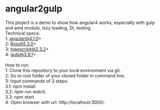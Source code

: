 # angular2gulp
This ptoject is a demo to show how angular4 works, especially with gulp and amd module, lazy loading, DI, testing.<br />
Technical specs:<br />
  1: angular@4.1.0+<br />
  2: Rxjs@5.3.0+<br />
  3: typescript@2.3.2+<br />
  4: gulp@3.9.1+<br />
<br />
How to run:<br />
1: Clone this repository to your local environment via git.<br />
2: Go to root folder of your cloned folder in command line.<br />
3: Input commands of 3 steps:<br />
  3.1: npm install.<br />
  3.2: npm run watch.<br />
  3.3: npm start.<br />
4: Open browser with url: http://localhost:3000/.<br />
